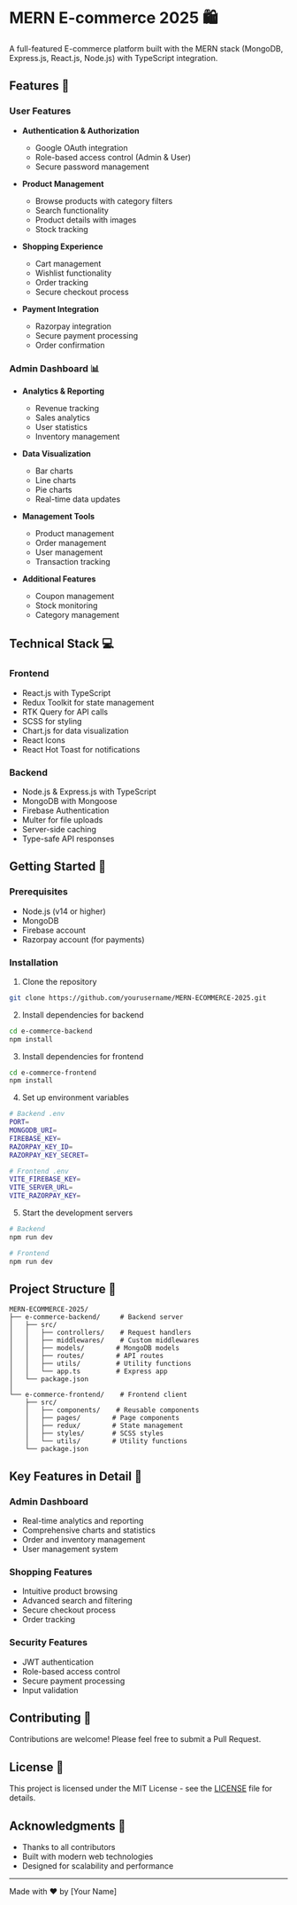 # MERN E-commerce 2025 🛍️

A full-featured E-commerce platform built with the MERN stack (MongoDB, Express.js, React.js, Node.js) with TypeScript integration.

## Features 🚀

### User Features
- **Authentication & Authorization**
  - Google OAuth integration
  - Role-based access control (Admin & User)
  - Secure password management

- **Product Management**
  - Browse products with category filters
  - Search functionality
  - Product details with images
  - Stock tracking

- **Shopping Experience**
  - Cart management
  - Wishlist functionality
  - Order tracking
  - Secure checkout process

- **Payment Integration**
  - Razorpay integration
  - Secure payment processing
  - Order confirmation

### Admin Dashboard 📊
- **Analytics & Reporting**
  - Revenue tracking
  - Sales analytics
  - User statistics
  - Inventory management

- **Data Visualization**
  - Bar charts
  - Line charts
  - Pie charts
  - Real-time data updates

- **Management Tools**
  - Product management
  - Order management
  - User management
  - Transaction tracking

- **Additional Features**
  - Coupon management
  - Stock monitoring
  - Category management

## Technical Stack 💻

### Frontend
- React.js with TypeScript
- Redux Toolkit for state management
- RTK Query for API calls
- SCSS for styling
- Chart.js for data visualization
- React Icons
- React Hot Toast for notifications

### Backend
- Node.js & Express.js with TypeScript
- MongoDB with Mongoose
- Firebase Authentication
- Multer for file uploads
- Server-side caching
- Type-safe API responses

## Getting Started 🏁

### Prerequisites
- Node.js (v14 or higher)
- MongoDB
- Firebase account
- Razorpay account (for payments)

### Installation

1. Clone the repository
```bash
git clone https://github.com/yourusername/MERN-ECOMMERCE-2025.git
```

2. Install dependencies for backend
```bash
cd e-commerce-backend
npm install
```

3. Install dependencies for frontend
```bash
cd e-commerce-frontend
npm install
```

4. Set up environment variables
```bash
# Backend .env
PORT=
MONGODB_URI=
FIREBASE_KEY=
RAZORPAY_KEY_ID=
RAZORPAY_KEY_SECRET=

# Frontend .env
VITE_FIREBASE_KEY=
VITE_SERVER_URL=
VITE_RAZORPAY_KEY=
```

5. Start the development servers
```bash
# Backend
npm run dev

# Frontend
npm run dev
```

## Project Structure 📁

```
MERN-ECOMMERCE-2025/
├── e-commerce-backend/     # Backend server
│   ├── src/
│   │   ├── controllers/    # Request handlers
│   │   ├── middlewares/    # Custom middlewares
│   │   ├── models/        # MongoDB models
│   │   ├── routes/        # API routes
│   │   ├── utils/         # Utility functions
│   │   └── app.ts         # Express app
│   └── package.json
│
└── e-commerce-frontend/    # Frontend client
    ├── src/
    │   ├── components/    # Reusable components
    │   ├── pages/        # Page components
    │   ├── redux/        # State management
    │   ├── styles/       # SCSS styles
    │   └── utils/        # Utility functions
    └── package.json
```

## Key Features in Detail 🔑

### Admin Dashboard
- Real-time analytics and reporting
- Comprehensive charts and statistics
- Order and inventory management
- User management system

### Shopping Features
- Intuitive product browsing
- Advanced search and filtering
- Secure checkout process
- Order tracking

### Security Features
- JWT authentication
- Role-based access control
- Secure payment processing
- Input validation

## Contributing 🤝

Contributions are welcome! Please feel free to submit a Pull Request.

## License 📝

This project is licensed under the MIT License - see the [LICENSE](LICENSE) file for details.

## Acknowledgments 🙏

- Thanks to all contributors
- Built with modern web technologies
- Designed for scalability and performance

---
Made with ❤️ by [Your Name] 